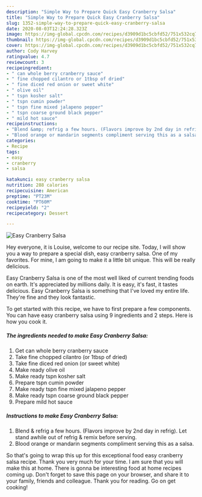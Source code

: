 ```yaml
---
description: "Simple Way to Prepare Quick Easy Cranberry Salsa"
title: "Simple Way to Prepare Quick Easy Cranberry Salsa"
slug: 1352-simple-way-to-prepare-quick-easy-cranberry-salsa
date: 2020-08-03T12:24:28.323Z
image: https://img-global.cpcdn.com/recipes/d3909d1bc5cbfd52/751x532cq70/easy-cranberry-salsa-recipe-main-photo.jpg
thumbnail: https://img-global.cpcdn.com/recipes/d3909d1bc5cbfd52/751x532cq70/easy-cranberry-salsa-recipe-main-photo.jpg
cover: https://img-global.cpcdn.com/recipes/d3909d1bc5cbfd52/751x532cq70/easy-cranberry-salsa-recipe-main-photo.jpg
author: Cody Harvey
ratingvalue: 4.7
reviewcount: 3
recipeingredient:
- " can whole berry cranberry sauce"
- " fine chopped cilantro or 1tbsp of dried"
- " fine diced red onion or sweet white"
- " olive oil"
- " tspn kosher salt"
- " tspn cumin powder"
- " tspn fine mixed jalapeno pepper"
- " tspn coarse ground black pepper"
- " mild hot sauce"
recipeinstructions:
- "Blend &amp; refrig a few hours. (Flavors improve by 2nd day in refrig). Let stand awhile out of refrig &amp; remix before serving."
- "Blood orange or mandarin segments compliment serving this as a salsa."
categories:
- Recipe
tags:
- easy
- cranberry
- salsa

katakunci: easy cranberry salsa 
nutrition: 288 calories
recipecuisine: American
preptime: "PT23M"
cooktime: "PT60M"
recipeyield: "2"
recipecategory: Dessert

---
```



![Easy Cranberry Salsa](https://img-global.cpcdn.com/recipes/d3909d1bc5cbfd52/751x532cq70/easy-cranberry-salsa-recipe-main-photo.jpg)

Hey everyone, it is Louise, welcome to our recipe site. Today, I will show you a way to prepare a special dish, easy cranberry salsa. One of my favorites. For mine, I am going to make it a little bit unique. This will be really delicious.

Easy Cranberry Salsa is one of the most well liked of current trending foods on earth. It's appreciated by millions daily. It is easy, it's fast, it tastes delicious. Easy Cranberry Salsa is something that I've loved my entire life. They're fine and they look fantastic.




To get started with this recipe, we have to first prepare a few components. You can have easy cranberry salsa using 9 ingredients and 2 steps. Here is how you cook it.

<!--inarticleads1-->

##### The ingredients needed to make Easy Cranberry Salsa:

1. Get  can whole berry cranberry sauce
1. Take  fine chopped cilantro (or 1tbsp of dried)
1. Take  fine diced red onion (or sweet white)
1. Make ready  olive oil
1. Make ready  tspn kosher salt
1. Prepare  tspn cumin powder
1. Make ready  tspn fine mixed jalapeno pepper
1. Make ready  tspn coarse ground black pepper
1. Prepare  mild hot sauce




<!--inarticleads2-->

##### Instructions to make Easy Cranberry Salsa:

1. Blend &amp; refrig a few hours. (Flavors improve by 2nd day in refrig). Let stand awhile out of refrig &amp; remix before serving.
1. Blood orange or mandarin segments compliment serving this as a salsa.




So that's going to wrap this up for this exceptional food easy cranberry salsa recipe. Thank you very much for your time. I am sure that you will make this at home. There is gonna be interesting food at home recipes coming up. Don't forget to save this page on your browser, and share it to your family, friends and colleague. Thank you for reading. Go on get cooking!
